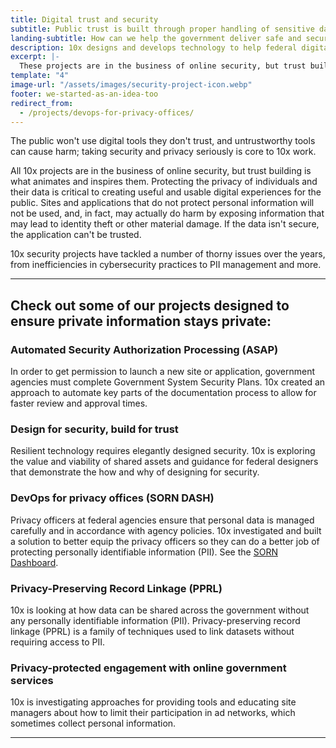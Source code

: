 ```yaml
---
title: Digital trust and security
subtitle: Public trust is built through proper handling of sensitive data and robust cybersecurity practices.
landing-subtitle: How can we help the government deliver safe and secure digital experiences to the public?
description: 10x designs and develops technology to help federal digital teams protect privacy and build public trust.
excerpt: |-
  These projects are in the business of online security, but trust building is what animates and inspires them. The premise of our privacy and security work is that the public won't use digital tools they don't trust, that untrustworthy tools can cause harm, and that taking security and privacy seriously is critical to building trustworthy tools. 
template: "4"
image-url: "/assets/images/security-project-icon.webp"
footer: we-started-as-an-idea-too
redirect_from:
  - /projects/devops-for-privacy-offices/
---
```

<p class="usa-intro">  
  The public won't use digital tools they don't trust, and untrustworthy tools can cause harm; taking security and privacy seriously is core to 10x work.
</p>

All 10x projects are in the business of online security, but trust building is what animates and inspires them. Protecting the privacy of individuals and their data is critical to creating useful and usable digital experiences for the public. Sites and applications that do not protect personal information will not be used, and, in fact, may actually do harm by exposing information that may lead to identity theft or other material damage. If the data isn't secure, the application can't be trusted.

10x security projects have tackled a number of thorny issues over the years, from inefficiencies in cybersecurity practices to PII management and more.

---

## Check out some of our projects designed to ensure private information stays private:

### Automated Security Authorization Processing (ASAP)

In order to get permission to launch a new site or application, government agencies must complete Government System Security Plans. 10x created an approach to automate key parts of the documentation process to allow for faster review and approval times.

### Design for security, build for trust

Resilient technology requires elegantly designed security. 10x is exploring the value and viability of shared assets and guidance for federal designers that demonstrate the how and why of designing for security.

### DevOps for privacy offices (SORN DASH)

Privacy officers at federal agencies ensure that personal data is managed carefully and in accordance with agency policies. 10x investigated and built a solution to better equip the privacy officers so they can do a better job of protecting personally identifiable information (PII). See the <a class="usa-link usa-link--external" rel="noreferrer" target="_blank" href="https://all-sorns.app.cloud.gov/">SORN Dashboard</a>.

### Privacy-Preserving Record Linkage (PPRL)

10x is looking at how data can be shared across the government without any personally identifiable information (PII). Privacy-preserving record linkage (PPRL) is a family of techniques used to link datasets without requiring access to PII. 

### Privacy-protected engagement with online government services

10x is investigating approaches for providing tools and educating site managers about how to  limit their participation in ad networks, which sometimes collect personal information.

---